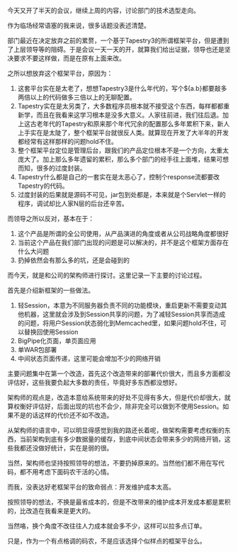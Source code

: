 今天又开了半天的会议，继续上周的内容，讨论部门的技术选型走向。

作为临场经常语塞的我来说，很多话题没表述清楚。

部门最近在决定放弃之前的累赘，一个基于Tapestry3的所谓框架平台，但是遭到了上层领导等的阻碍。于是会议一天一天的开，就算我们给出证据，领导也还是坚决要求不要这样做，而是在原有上面来改。

之所以想放弃这个框架平台，原因为：

1. 这套平台实在是太老了，想想Tapestry3是什么年代的，写个${a.b}都要敲多两倍以上的代码做多三倍以上的无聊配置。
2. Tapestry实在是太另类了，大多数程序员根本就不接受这个东西，每样都都重新学，而且在我看来这学习根本是没多大意义。人家往前进，我们往后退。加上这古老年代的Tapestry和原来那个年代冗余的配置那么多年累积下来，新人上手实在是太陡了，整个框架平台就很反人类。就算现在开发了大半年的开发都经常有这样那样的问题hold不住。
3. 整个框架平台定位是管理后台，跟我们的产品定位根本不是一个方向，太重太庞大了。加上那么多年遗留的累积，那么多个部门的经手往上面堆，结果可想而知，很多的过度封装。
4. Tapestry什么都是自己的一套实在是太恶心了，控制个response流都要改Tapestry的代码。
5. 过度封装的后果就是源码不可见，jar包到处都是，本来就是个Servlet一样的程序，调试却比人家N层的后台还辛苦。

而领导之所以反对，基本在于：

1. 这个产品是所谓的全公司使用，从产品演进的角度或者从公司战略角度都很好
2. 当前这个产品在我们部门出现的问题是可以解决的，并不是这个框架方面存在什么大问题
3. 扔掉依然会有那么多的坑，还是会碰到的

而今天，就是和公司的架构师进行探讨。这里记录一下主要的讨论过程。

首先是介绍新框架的一些做法。

1. 轻Session，本意为不同服务器负责不同的功能模块，重启更新不需要变动其他机器，这里就会涉及到Session共享的问题，为了减轻Session共享而造成的问题，将用户Session状态弱化到Memcached里，如果问题hold不住，可以替换回使用Session
2. BigPipe化页面，单页面应用
3. 单WAR包部署
4. 中间状态页面传递，这里可能会增加不少的网络开销

主要问题集中在第一个改造，首先这个改造带来的部署代价很大，而且多方面都没评估好，这些我要负起大多数的责任，毕竟好多东西都没想好。

架构师的观点是，改造本意给系统带来的好处不见得有多大，但是代价却很大，就算权衡好评估好，后面出现的坑也不会少，除非完全可以做到不使用Session。如果不是的话这样的代价还不如不改造。

从架构师的语言中，可以明显得感觉到我的路还长着呢，做架构需要考虑权衡的东西，当前架构到底有多少数据量的缓存，到底中间状态会带来多少的网络开销，这些我都还没做好统计，实在是弱的很。

当然，架构师也坚持按照领导的想法，不要扔掉原来的。当然他们都不用在写代码，都不用考虑下面码农干活的心情。

而我，没表达好老框架平台的致命弱点：开发维护成本太高。

按照领导的想法，不换是最省成本的，但是不改带来的维护成本开发成本都是累积的，比改造在我看来是更大的。

当然咯，换个角度不改往往人力成本就会多不少，这样可以拉多点订单。

只是，作为一个有点格调的码农，不是应该选择个似样点的框架平台么。
